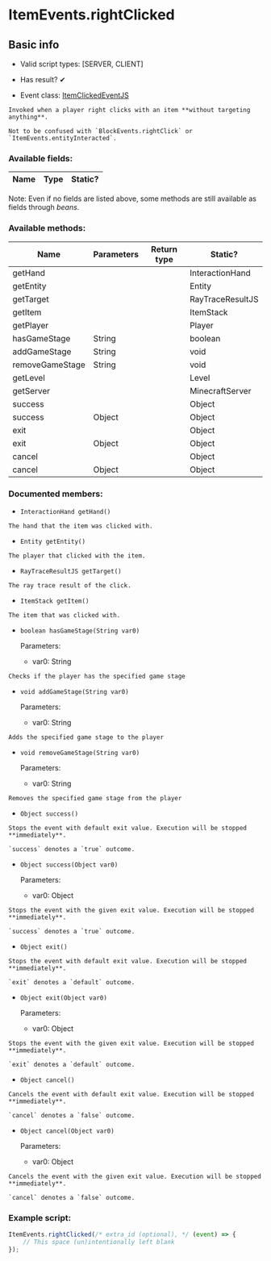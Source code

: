 # ItemEvents.rightClicked

## Basic info

- Valid script types: [SERVER, CLIENT]

- Has result? ✔

- Event class: [ItemClickedEventJS](https://github.com/KubeJS-Mods/KubeJS/tree/2001/common/src/main/java/dev/latvian/mods/kubejs/item/ItemClickedEventJS.java)

```
Invoked when a player right clicks with an item **without targeting anything**.

Not to be confused with `BlockEvents.rightClick` or `ItemEvents.entityInteracted`.
```

### Available fields:

| Name | Type | Static? |
| ---- | ---- | ------- |

Note: Even if no fields are listed above, some methods are still available as fields through *beans*.

### Available methods:

| Name | Parameters | Return type | Static? |
| ---- | ---------- | ----------- | ------- |
| getHand |  |  | InteractionHand | ✘ |
| getEntity |  |  | Entity | ✘ |
| getTarget |  |  | RayTraceResultJS | ✘ |
| getItem |  |  | ItemStack | ✘ |
| getPlayer |  |  | Player | ✘ |
| hasGameStage | String |  | boolean | ✘ |
| addGameStage | String |  | void | ✘ |
| removeGameStage | String |  | void | ✘ |
| getLevel |  |  | Level | ✘ |
| getServer |  |  | MinecraftServer | ✘ |
| success |  |  | Object | ✘ |
| success | Object |  | Object | ✘ |
| exit |  |  | Object | ✘ |
| exit | Object |  | Object | ✘ |
| cancel |  |  | Object | ✘ |
| cancel | Object |  | Object | ✘ |


### Documented members:

- `InteractionHand getHand()`
```
The hand that the item was clicked with.
```

- `Entity getEntity()`
```
The player that clicked with the item.
```

- `RayTraceResultJS getTarget()`
```
The ray trace result of the click.
```

- `ItemStack getItem()`
```
The item that was clicked with.
```

- `boolean hasGameStage(String var0)`

  Parameters:
  - var0: String

```
Checks if the player has the specified game stage
```

- `void addGameStage(String var0)`

  Parameters:
  - var0: String

```
Adds the specified game stage to the player
```

- `void removeGameStage(String var0)`

  Parameters:
  - var0: String

```
Removes the specified game stage from the player
```

- `Object success()`
```
Stops the event with default exit value. Execution will be stopped **immediately**.

`success` denotes a `true` outcome.
```

- `Object success(Object var0)`

  Parameters:
  - var0: Object

```
Stops the event with the given exit value. Execution will be stopped **immediately**.

`success` denotes a `true` outcome.
```

- `Object exit()`
```
Stops the event with default exit value. Execution will be stopped **immediately**.

`exit` denotes a `default` outcome.
```

- `Object exit(Object var0)`

  Parameters:
  - var0: Object

```
Stops the event with the given exit value. Execution will be stopped **immediately**.

`exit` denotes a `default` outcome.
```

- `Object cancel()`
```
Cancels the event with default exit value. Execution will be stopped **immediately**.

`cancel` denotes a `false` outcome.
```

- `Object cancel(Object var0)`

  Parameters:
  - var0: Object

```
Cancels the event with the given exit value. Execution will be stopped **immediately**.

`cancel` denotes a `false` outcome.
```



### Example script:

```js
ItemEvents.rightClicked(/* extra_id (optional), */ (event) => {
	// This space (un)intentionally left blank
});
```


